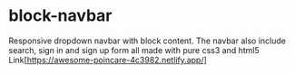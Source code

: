 # block-navbar
Responsive dropdown navbar with block content. The navbar also include search, sign in and sign up form all made with pure css3 and html5</br>
Link[https://awesome-poincare-4c3982.netlify.app/]
